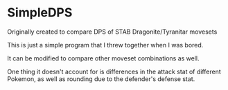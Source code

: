 # SimpleDPS
Originally created to compare DPS of STAB Dragonite/Tyranitar movesets

This is just a simple program that I threw together when I was bored. 

It can be modified to compare other moveset combinations as well. 

One thing it doesn't account for is differences in the attack stat of different Pokemon, as well as rounding due to the defender's defense stat.
